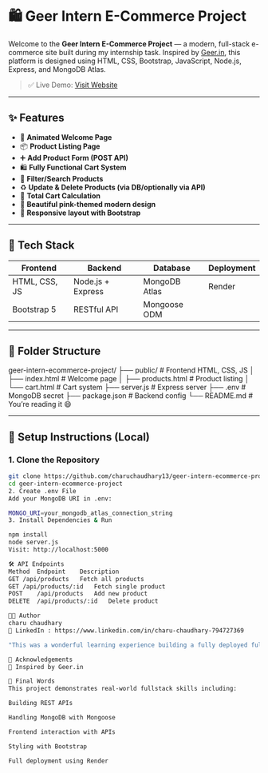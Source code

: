 # 🛍️ Geer Intern E-Commerce Project

Welcome to the **Geer Intern E-Commerce Project** — a modern, full-stack e-commerce site built during my internship task. Inspired by [Geer.in](https://geer.in), this platform is designed using HTML, CSS, Bootstrap, JavaScript, Node.js, Express, and MongoDB Atlas.

> ✅ Live Demo: [Visit Website](https://geer-intern-ecommerce-project.onrender.com)

---

## ✨ Features

- 💫 **Animated Welcome Page**  
- 📦 **Product Listing Page**  
- ➕ **Add Product Form (POST API)**  
- 🛍 **Fully Functional Cart System**
- 🔎 **Filter/Search Products**
- ♻️ **Update & Delete Products (via DB/optionally via API)**
- 🧮 **Total Cart Calculation**
- 💖 **Beautiful pink-themed modern design**
- 📱 **Responsive layout with Bootstrap**

---

## 🚀 Tech Stack

| Frontend       | Backend           | Database         | Deployment |
|----------------|--------------------|------------------|------------|
| HTML, CSS, JS  | Node.js + Express  | MongoDB Atlas    | Render     |
| Bootstrap 5    | RESTful API        | Mongoose ODM     |            |

---

## 📁 Folder Structure

geer-intern-ecommerce-project/
├── public/ # Frontend HTML, CSS, JS
│ ├── index.html # Welcome page
│ ├── products.html # Product listing
│ └── cart.html # Cart system
├── server.js # Express server
├── .env # MongoDB secret
├── package.json # Backend config
└── README.md # You’re reading it 😄

---

## 🔧 Setup Instructions (Local)

### 1. Clone the Repository

```bash
git clone https://github.com/charuchaudhary13/geer-intern-ecommerce-project.git
cd geer-intern-ecommerce-project
2. Create .env File
Add your MongoDB URI in .env:

MONGO_URI=your_mongodb_atlas_connection_string
3. Install Dependencies & Run

npm install
node server.js
Visit: http://localhost:5000

🛠 API Endpoints
Method	Endpoint	Description
GET	/api/products	Fetch all products
GET	/api/products/:id	Fetch single product
POST	/api/products	Add new product
DELETE	/api/products/:id	Delete product

🧑‍💻 Author
charu chaudhary
🔗 LinkedIn : https://www.linkedin.com/in/charu-chaudhary-794727369

"This was a wonderful learning experience building a fully deployed fullstack app from scratch!"

📣 Acknowledgements
🙌 Inspired by Geer.in

🏁 Final Words
This project demonstrates real-world fullstack skills including:

Building REST APIs

Handling MongoDB with Mongoose

Frontend interaction with APIs

Styling with Bootstrap

Full deployment using Render

